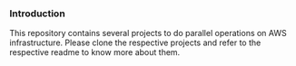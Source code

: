 ### Introduction
This repository contains several projects to do parallel operations on AWS infrastructure. Please clone the respective projects and refer to the respective readme to know more about them.
